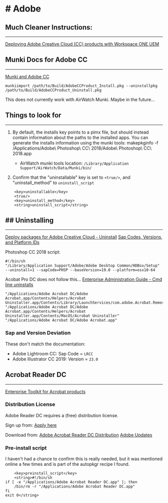# # Adobe
## Much Cleaner Instructions:
---
[Deploying Adobe Creative Cloud (CC) products with Workspace ONE UEM](https://github.com/vmwaresamples/AirWatch-samples/tree/master/macOS-Samples/3rd-Party_Software_Guidance/Adobe%20Products)

## Munki Docs for Adobe CC
---
[Munki and Adobe CC](https://github.com/munki/munki/wiki/Munki-And-Adobe-CC)
```
munkiimport /path/to/Build/AdobeCCProduct_Install.pkg --uninstallpkg /path/to/Build/AdobeCCProduct_Uninstall.pkg
```
This does not currently work with AirWatch Munki. Maybe in the future...

## Things to look for
---
1. By default, the installs key points to a pimx file, but should instead contain information about the paths to the installed apps. You can generate the installs information using the munki tools: makepkginfo -f /Applications/Adobe\ Photoshop\ CC\ 2018/Adobe\ Photoshop\ CC\ 2018.app
    * AirWatch munki tools location: `/Library/Application Support/AirWatch/Data/Munki/bin/`   

2. Confirm that the "uninstallable" key is set to `<true/>`, and "uninstall\_method" to `uninstall_script`
```
    <key>uninstallable</key>
    <true/>
    <key>uninstall_method</key>
    <string>uninstall_script</string>
```

## ## Uninstalling
---
[Deploy packages for Adobe Creative Cloud - Uninstall](https://helpx.adobe.com/enterprise/package/help/deploying-packages.html#main-pars_header_802161715)
[Sap Codes, Versions, and Platform IDs](https://helpx.adobe.com/enterprise/package/help/apps-deployed-without-their-base-versions.html)

Photoshop CC 2018 script:
```
#!/bin/sh
"/Library/Application Support/Adobe/Adobe Desktop Common/HDBox/Setup" --uninstall=1 --sapCode=PHSP --baseVersion=19.0 --platform=osx10-64
```
Acobat Pro DC does not follow this...
[Enterprise Administration Guide - Cmd line uninstalls](https://www.adobe.com/devnet-docs/acrobatetk/tools/AdminGuide/mac.html#cmd-line-uninstalls)
```
"/Applications/Adobe Acrobat DC/Adobe Acrobat.app/Contents/Helpers/Acrobat Uninstaller.app/Contents/Library/LaunchServices/com.adobe.Acrobat.RemoverTool" "/Applications/Adobe Acrobat DC/Adobe Acrobat.app/Contents/Helpers/Acrobat Uninstaller.app/Contents/MacOS/Acrobat Uninstaller" "/Applications/Adobe Acrobat DC/Adobe Acrobat.app"
```

### Sap and Version Deviation
These don't match the documentation:
* Adobe Lightroom CC: Sap Code = `LRCC`
* Adobe Illustrator CC 2019: Version = `23.0`

## Acrobat Reader DC
---
[Enterprise Toolkit for Acrobat products](https://www.adobe.com/devnet-docs/acrobatetk/index.html)

### Distribution License
Adobe Reader DC requires a (free) distribution license. 

Sign up from:
[Apply here](https://www.adobe.com/products/flashplayer/distribution5.html)

Download from:
[Adobe Acrobat Reader DC Distribution](http://get.adobe.com/reader/enterprise/)
[Adobe Updates](https://supportdownloads.adobe.com/product.jsp?product=1&platform=Macintosh)

### Pre-install script

I haven't had a chance to confirm this is really needed, but it was mentioned online a few times and is part of the autopkgr recipe I found.
```
    <key>preinstall_script</key>
    <string>#!/bin/sh
if [ -e "/Applications/Adobe Acrobat Reader DC.app" ]; then
    /bin/rm -r "/Applications/Adobe Acrobat Reader DC.app"
fi
exit 0</string>
```